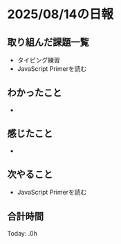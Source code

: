 # 2025/08/14の日報
## 取り組んだ課題一覧
* タイピング練習
* JavaScript Primerを読む
## わかったこと 
* 
## 感じたこと
* 
## 次やること
* JavaScript Primerを読む
##  合計時間 
Today: .0h<br>
